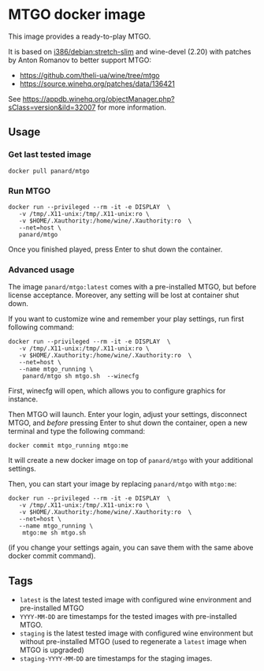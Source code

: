 # MTGO docker image

This image provides a ready-to-play MTGO.

It is based on [i386/debian:stretch-slim](https://hub.docker.com/r/i386/debian/) and wine-devel (2.20) with  patches by Anton Romanov to better support MTGO:
- https://github.com/theli-ua/wine/tree/mtgo
- https://source.winehq.org/patches/data/136421

See https://appdb.winehq.org/objectManager.php?sClass=version&iId=32007 for more information.

## Usage

### Get last tested image

```
docker pull panard/mtgo
```

### Run MTGO

```
docker run --privileged --rm -it -e DISPLAY  \
   -v /tmp/.X11-unix:/tmp/.X11-unix:ro \
   -v $HOME/.Xauthority:/home/wine/.Xauthority:ro  \
   --net=host \
   panard/mtgo
```

Once you finished played, press Enter to shut down the container.

### Advanced usage

The image `panard/mtgo:latest` comes with a pre-installed MTGO, but before license acceptance.
Moreover, any setting will be lost at container shut down.

If you want to customize wine and remember your play settings, run first following command:
```
docker run --privileged --rm -it -e DISPLAY  \
   -v /tmp/.X11-unix:/tmp/.X11-unix:ro \
   -v $HOME/.Xauthority:/home/wine/.Xauthority:ro  \
   --net=host \
   --name mtgo_running \
    panard/mtgo sh mtgo.sh  --winecfg
```
First, winecfg will open, which allows you to configure graphics for instance.

Then MTGO will launch. Enter your login, adjust your settings, disconnect MTGO, and _before_ pressing Enter to shut down the container, open a new terminal and type the following command:

```
docker commit mtgo_running mtgo:me
```
It will create a new docker image on top of `panard/mtgo` with your additional settings.

Then, you can start your image by replacing `panard/mtgo` with `mtgo:me`:

```
docker run --privileged --rm -it -e DISPLAY  \
   -v /tmp/.X11-unix:/tmp/.X11-unix:ro \
   -v $HOME/.Xauthority:/home/wine/.Xauthority:ro  \
   --net=host \
   --name mtgo_running \
    mtgo:me sh mtgo.sh
```

(if you change your settings again, you can save them with the same above docker commit command).


## Tags

* `latest` is the latest tested image with configured wine environment and pre-installed MTGO
* `YYYY-MM-DD` are timestamps for the tested images with pre-installed MTGO.
* `staging` is the latest tested image with configured wine environment but without pre-installed MTGO (used to regenerate a `latest` image when MTGO is upgraded)
* `staging-YYYY-MM-DD` are timestamps for the staging images.

